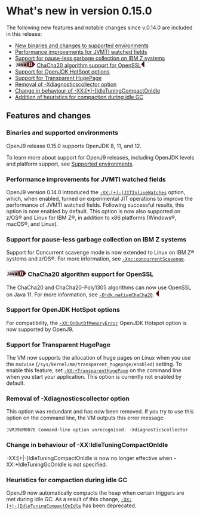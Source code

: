 <!--
* Copyright (c) 2017, 2019 IBM Corp. and others
*
* This program and the accompanying materials are made
* available under the terms of the Eclipse Public License 2.0
* which accompanies this distribution and is available at
* https://www.eclipse.org/legal/epl-2.0/ or the Apache
* License, Version 2.0 which accompanies this distribution and
* is available at https://www.apache.org/licenses/LICENSE-2.0.
*
* This Source Code may also be made available under the
* following Secondary Licenses when the conditions for such
* availability set forth in the Eclipse Public License, v. 2.0
* are satisfied: GNU General Public License, version 2 with
* the GNU Classpath Exception [1] and GNU General Public
* License, version 2 with the OpenJDK Assembly Exception [2].
*
* [1] https://www.gnu.org/software/classpath/license.html
* [2] http://openjdk.java.net/legal/assembly-exception.html
*
* SPDX-License-Identifier: EPL-2.0 OR Apache-2.0 OR GPL-2.0 WITH
* Classpath-exception-2.0 OR LicenseRef-GPL-2.0 WITH Assembly-exception
-->


# What's new in version 0.15.0

 The following new features and notable changes since v.0.14.0 are included in this release:

- [New binaries and changes to supported environments](#binaries-and-supported-environments)
- [Performance improvements for JVMTI watched fields](#performance-improvements-for-jvmti-watched-fields)
- [Support for pause-less garbage collection on IBM Z systems](#support-for-pause-less-garbage-collection-on-ibm-z-systems)
- ![Start of content that applies only to Java 11 (LTS)](cr/java11.png) [ChaCha20 algorithm support for OpenSSL](#chacha20-algorithm-support-for-openssl)![End of content that applies only to Java 11 (LTS)](cr/java_close_lts.png)
- [Support for OpenJDK HotSpot options](#support-for-openjdk-hotspot-options)
- [Support for Transparent HugePage](#support-for-transparent-hugepage)
- [Removal of -Xdiagnosticscollector option](#removal-of-xdiagnosticscollector-option)
- [Change in behaviour of -XX:\[+|-\]IdleTuningCompactOnIdle](#change-in-behaviour-of-xx:idletuningcompactonidle)
- [Addition of heuristics for compaction during idle GC](#heuristics-for-compaction-during-idle-gc)


## Features and changes

### Binaries and supported environments

 OpenJ9 release 0.15.0 supports OpenJDK 8, 11, and 12.

 <!--Binaries are available from the AdoptOpenJDK community at the following links:
 - [OpenJDK version 8](https://adoptopenjdk.net/archive.html?variant=openjdk8&jvmVariant=openj9)
- [OpenJDK version 11](https://adoptopenjdk.net/archive.html?variant=openjdk11&jvmVariant=openj9)
- [OpenJDK version 12](https://adoptopenjdk.net/archive.html?variant=openjdk12&jvmVariant=openj9)-->

 To learn more about support for OpenJ9 releases, including OpenJDK levels and platform support, see [Supported environments](openj9_support.md).

### Performance improvements for JVMTI watched fields

 OpenJ9 version 0.14.0 introduced the [`-XX:[+|-]JITInlineWatches`](xxjitinlinewatches.md) option, which, when enabled, turned on experimental JIT operations to improve the performance of JVMTI watched fields. Following successful results, this option is now enabled by default. This option is now also supported on z/OS&reg; and Linux for IBM Z&reg;, in addition to x86 platforms (Windows&reg;, macOS&reg;, and Linux).

### Support for pause-less garbage collection on IBM Z systems

Support for Concurrent scavenge mode is now extended to Linux on IBM Z&reg; systems and z/OS&reg;. For more information, see [`-Xgc:concurrentScavenge`](xgc.md#concurrentscavenge).

### ![Start of content that applies only to Java 11 (LTS)](cr/java11.png) ChaCha20 algorithm support for OpenSSL

The ChaCha20 and ChaCha20-Poly1305 algorithms can now use OpenSSL on Java 11. For more information, see [`-Djdk.nativeChaCha20`](djdknativechacha20.md). ![End of content that applies only to Java 11 (LTS)](cr/java_close_lts.png)

### Support for OpenJDK HotSpot options

For compatibility, the [`-XX:OnOutOfMemoryError`](xxonoutofmemoryerror.md) OpenJDK Hotspot option is now supported by OpenJ9.

### Support for Transparent HugePage

The VM now supports the allocation of huge pages on Linux when you use the `madvise` (`/sys/kernel/mm/transparent_hugepage/enabled`) setting. To enable this feature, set [`-XX:+TransparentHugePage`](xxtransparenthugepage.md) on the command line when you start your application. This option is currently not enabled by default.

### Removal of -Xdiagnosticscollector option
This option was redundant and has now been removed. If you try to use this option on the command line, the VM outputs this error message:

`JVMJ9VM007E Command-line option unrecognised: -Xdiagnosticscollector`

### Change in behaviour of -XX:IdleTuningCompactOnIdle
-XX:[+|-]IdleTuningCompactOnIdle is now no longer effective when -XX:+IdleTuningGcOnIdle is not specified.

### Heuristics for compaction during idle GC
OpenJ9 now automatically compacts the heap when certain triggers are met during idle GC. As a result of this change, [`-XX:[+|-]IdleTuningCompactOnIdle`](xxidletuningcompactonidle.md) has been deprecated.

<!--## Full release information

To see a complete list of changes between Eclipse OpenJ9 V0.14.0 and V0.15.0 releases, see the [Release notes](https://github.com/eclipse/openj9/blob/master/doc/release-notes/0.15/0.15.md).-->

<!-- ==== END OF TOPIC ==== version0.15.md ==== -->
